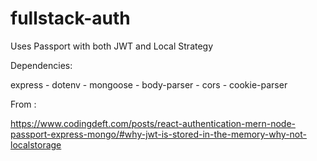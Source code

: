 # fullstack-auth

Uses Passport with both JWT and Local Strategy

Dependencies:

express - 
dotenv - 
mongoose - 
body-parser - 
cors - 
cookie-parser 

From :

https://www.codingdeft.com/posts/react-authentication-mern-node-passport-express-mongo/#why-jwt-is-stored-in-the-memory-why-not-localstorage